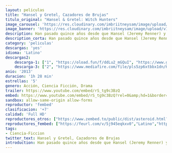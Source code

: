 ```yaml
---
layout: peliculas
title: "Hansel y Gretel, Cazadores de Brujas"
titulo_original: "Hansel & Gretel: Witch Hunters"
image_carousel: 'https://res.cloudinary.com/imbriitneysam/image/upload/v1543286451/hansel-poster-min.jpg'
image_banner: 'https://res.cloudinary.com/imbriitneysam/image/upload/v1543286452/hansel-banner-min.jpg'
description: Han pasado quince años desde que Hansel (Jeremy Renner) y Gretel (Gemma Arterton) vivieron la aventura que los hizo famosos. Tras probar el sabor de la sangre siendo unos niños, ambos se han convertido en unos auténticos justicieros, dispuestos a todo para vengarse. Pero ahora, sin que ellos lo sepan, también se han convertido en la presa, y tienen que enfrentarse a algo mucho más siniestro que las brujas, su pasado.
description_corta: Han pasado quince años desde que Hansel (Jeremy Renner) y Gretel (Gemma Arterton) vivieron la aventura que los hizo famosos. Tras probar el sabor de la sangre siendo unos niños, ambos se han convertido en unos auténticos justicieros, dispuestos a...
category: 'peliculas'
descargas: 'yes'
idioma: 'Latino'
descargas2:
    descarga-1: ["1", "https://oload.fun/f/ddLu2_mGQuI", "https://www.google.com/s2/favicons?domain=openload.co","OpenLoad","https://res.cloudinary.com/imbriitneysam/image/upload/v1541473684/mexico.png", "Latino", "Full HD"]
    descarga-3: ["2", "https://www.mediafire.com/file/pls5zp6xtbbx1dn/H-a-n.s-e_l-..a-n-d_._G_r.e.t-e.l.._W.i_t-c_h-..H_u.n-t_e_r-s...2.0_1.3-.-l-a.t_i-n-o.--e_-.i.n_g_l-e_s_-.s_u_b-t-._m_k-v.zip", "https://www.google.com/s2/favicons?domain=mega.nz","Mega","https://res.cloudinary.com/imbriitneysam/image/upload/v1541473684/mexico.png", "Latino", "Full HD"]
anio: '2013'
duracion: '1h 28 min'
estrellas: '5'
genero: Acción, Ciencia Ficción, Drama
trailer: https://www.youtube.com/embed/rS_tg9c3BzQ
embed: https://www.youtube.com/embed/rS_tg9c3BzQ?rel=0&amp;hd=1&border=0&wmode=opaque&enablejsapi=1&modestbranding=1&controls=1&showinfo=1
sandbox: allow-same-origin allow-forms
reproductor: 'fembed'
clasificacion: '+7'
calidad: 'Full HD'
reproductores_otros: ["https://www.zembed.to/public/dist/asteroid.html?id=e7a0a1d4ab2e042c096871b54fe424be&title=Hansel%20&%20Gretel:%20Witch%20Hunters","Latino","https://gdriveplayer.me/embed2.php?link=NzDC5fOJTWbSRJmgFeRC3g3odLRySRXpSbNG4tmF7A763zIfDT5Kfr%252FcDl9FYlA4NRG%252Feq7wSV0x8y8za1bw6qsL6iry8YwoRiJqkXVRkzrQVOBiWiZ93p75i6kjuxjrz3Yx5ndbIN8JJiAMkv51EsVvpZ29otHZtsTWDpJpM1DRTPwHW41gHk2EkfvvIcP8c%253D","Latino","https://mstream.press/olwcux4r2q2v","Latino"]
reproductores_fembed: ["https://feurl.com/v/5j945eqkxv0","Latino","https://feurl.com/v/5jv4xkmmgx9","Latino"]
tags:
- Ciencia-Ficcion
twitter_text: Hansel y Gretel, Cazadores de Brujas
introduction: Han pasado quince años desde que Hansel (Jeremy Renner) y Gretel (Gemma Arterton) vivieron la aventura que los hizo famosos. Tras probar el sabor de la sangre siendo unos niños, ambos se han convertido en unos auténticos justicieros, dispuestos a...
---
```












